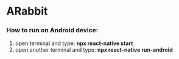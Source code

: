 # ARabbit
### How to run on Android device:
1. open terminal and type: **npx react-native start**
2. open another terminal and type: **npx react-native run-android**
